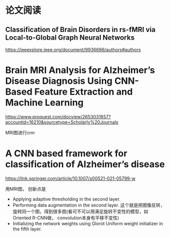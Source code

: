 # 论文阅读

## Classification of Brain Disorders in rs-fMRI via Local-to-Global Graph Neural Networks

<https://ieeexplore.ieee.org/document/9936686/authors#authors>

[](../reading/Classification_of_Brain_Disorders_in_rs-fMRI_via_Local-to-Global_Graph_Neural_Networks.pdf)

# Brain MRI Analysis for Alzheimer’s Disease Diagnosis Using CNN-Based Feature Extraction and Machine Learning

<https://www.proquest.com/docview/2653031657?accountid=16210&sourcetype=Scholarly%20Journals>

MRI图进行cnn

# A CNN based framework for classification of Alzheimer’s disease

<https://link.springer.com/article/10.1007/s00521-021-05799-w>

用MRI图， 创新点是

- Applying adaptive thresholding in the second layer.
- Performing data augmentation in the second layer. 这个就是把图像反转，旋转同一个图，得到很多图(看可不可以用满足旋转不变性的模型，如Oriented R-CNN做， convolution本身有平移不变性)
- Initializing the network weights using Glorot Uniform weight initializer in the fifth layer.

